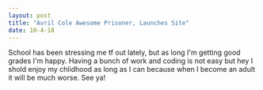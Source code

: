 ```yaml
---
layout: post
title: "Avril Cole Awesome Prisoner, Launches Site"
date: 10-4-18
---
```


School has been stressing me tf out lately, but as long I'm getting good grades I'm happy. Having a bunch of work and coding is not easy but hey I shold enjoy my chlidhood as long as I can because when I become an adult it will be much worse. See ya!
